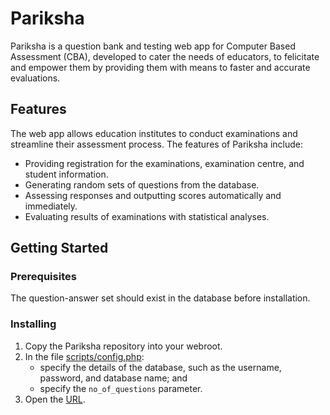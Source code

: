 # Pariksha
Pariksha is a question bank and testing web app for Computer Based Assessment (CBA), developed to cater the needs of educators, to felicitate and empower them by providing them with means to faster and accurate evaluations.

## Features
The web app allows education institutes to conduct examinations and streamline their assessment process. The features of Pariksha include:
* Providing registration for the examinations, examination centre, and student information.
* Generating random sets of questions from the database.
* Assessing responses and outputting scores automatically and immediately.
* Evaluating results of examinations with statistical analyses.

## Getting Started
### Prerequisites
The question-answer set should exist in the database before installation.

### Installing
1. Copy the Pariksha repository into your webroot.
2. In the file [scripts/config.php](https://github.com/klbm9999/Pariksha/blob/master/scripts/config.php):
   * specify the details of the database, such as the username, password, and database name; and
   * specify the `no_of_questions` parameter.
3. Open the [URL](http://your_webroot/quiz.php).
